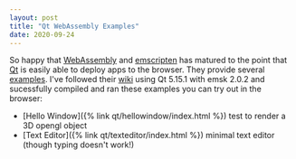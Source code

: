 ```yaml
---
layout: post
title: "Qt WebAssembly Examples"
date: 2020-09-24
---
```


So happy that [WebAssembly](https://webassembly.org) and [emscripten](https://emscripten.org) has matured to the point that [Qt](https://qt.io) is easily able to deploy apps to the browser.  They provide several [examples](https://www.qt.io/qt-examples-for-webassembly).  I've followed their [wiki](https://wiki.qt.io/Qt_for_WebAssembly) using Qt 5.15.1 with emsk 2.0.2 and sucessfully compiled and ran these examples you can try out in the browser:

* [Hello Window]({% link qt/hellowindow/index.html %}) test to render a 3D opengl object
* [Text Editor]({% link qt/texteditor/index.html %}) minimal text editor (though typing doesn't work!)

